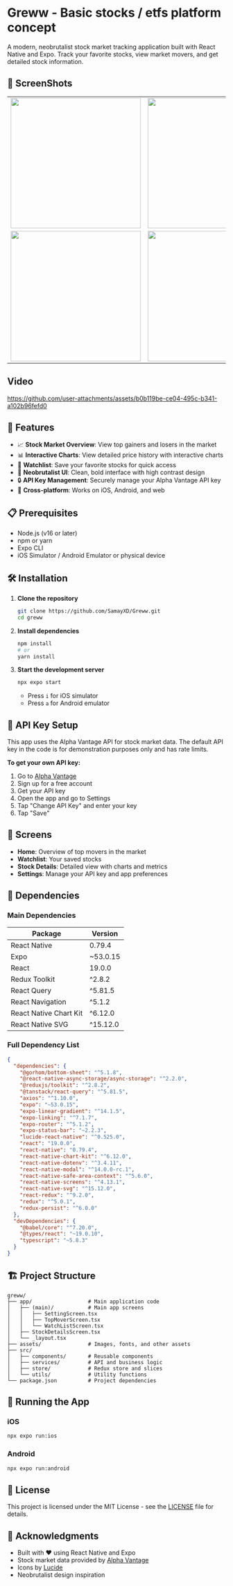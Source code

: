 # Greww - Basic stocks / etfs platform concept 

A modern, neobrutalist stock market tracking application built with React Native and Expo. Track your favorite stocks, view market movers, and get detailed stock information.

## 📱 ScreenShots
<table>
  <tr>
    <td><img src="https://github.com/user-attachments/assets/ba80efaf-1ca3-4392-b3d5-b56c305f274e" width="300"/></td>
     <td><img src="https://github.com/user-attachments/assets/61afd9f1-df5d-44ef-b6a1-c8a149207548" width="300"/></td>
     <td><img src="https://github.com/user-attachments/assets/7c1c287c-5a03-425b-be34-a7a673527290" width="300"/></td>
     <td><img src="https://github.com/user-attachments/assets/5ba7ec04-a0f5-4df0-bc2a-3d50d149b2b0" width="300"/></td>
  </tr>
 <tr>
    <td><img src="https://github.com/user-attachments/assets/2f9c069f-e015-48e4-8137-2fcd7ef833e0" width="300"/></td>
     <td><img src="https://github.com/user-attachments/assets/24153622-3235-4f6b-8264-d2dc8a292275" width="300"/></td>
     <td><img src="https://github.com/user-attachments/assets/3e5137f0-127f-4745-8910-913ef0743dc2" width="300"/></td>
     <td><img src="https://github.com/user-attachments/assets/031e56c4-071a-4545-b54d-0b8a3146c17f" width="300"/></td>
  </tr>
</table>

## Video

https://github.com/user-attachments/assets/b0b119be-ce04-495c-b341-a102b96fefd0




## 🚀 Features

- 📈 **Stock Market Overview**: View top gainers and losers in the market
- 📊 **Interactive Charts**: View detailed price history with interactive charts
- 💾 **Watchlist**: Save your favorite stocks for quick access
- 🎨 **Neobrutalist UI**: Clean, bold interface with high contrast design
- 🔒 **API Key Management**: Securely manage your Alpha Vantage API key
- 📱 **Cross-platform**: Works on iOS, Android, and web

## 📋 Prerequisites

- Node.js (v16 or later)
- npm or yarn
- Expo CLI
- iOS Simulator / Android Emulator or physical device

## 🛠️ Installation

1. **Clone the repository**

   ```bash
   git clone https://github.com/SamayXD/Greww.git
   cd greww
   ```

2. **Install dependencies**

   ```bash
   npm install
   # or
   yarn install
   ```

3. **Start the development server**
   ```bash
   npx expo start
   ```
   - Press `i` for iOS simulator
   - Press `a` for Android emulator

## 🔑 API Key Setup

This app uses the Alpha Vantage API for stock market data. The default API key in the code is for demonstration purposes only and has rate limits.

**To get your own API key:**

1. Go to [Alpha Vantage](https://www.alphavantage.co/support/#api-key)
2. Sign up for a free account
3. Get your API key
4. Open the app and go to Settings
5. Tap "Change API Key" and enter your key
6. Tap "Save"

## 📱 Screens

- **Home**: Overview of top movers in the market
- **Watchlist**: Your saved stocks
- **Stock Details**: Detailed view with charts and metrics
- **Settings**: Manage your API key and app preferences

## 🧩 Dependencies

### Main Dependencies

| Package                | Version  |
| ---------------------- | -------- |
| React Native           | 0.79.4   |
| Expo                   | ~53.0.15 |
| React                  | 19.0.0   |
| Redux Toolkit          | ^2.8.2   |
| React Query            | ^5.81.5  |
| React Navigation       | ^5.1.2   |
| React Native Chart Kit | ^6.12.0  |
| React Native SVG       | ^15.12.0 |

### Full Dependency List

```json
{
  "dependencies": {
    "@gorhom/bottom-sheet": "^5.1.8",
    "@react-native-async-storage/async-storage": "^2.2.0",
    "@reduxjs/toolkit": "^2.8.2",
    "@tanstack/react-query": "^5.81.5",
    "axios": "^1.10.0",
    "expo": "~53.0.15",
    "expo-linear-gradient": "^14.1.5",
    "expo-linking": "^7.1.7",
    "expo-router": "^5.1.2",
    "expo-status-bar": "~2.2.3",
    "lucide-react-native": "^0.525.0",
    "react": "19.0.0",
    "react-native": "0.79.4",
    "react-native-chart-kit": "^6.12.0",
    "react-native-dotenv": "^3.4.11",
    "react-native-modal": "^14.0.0-rc.1",
    "react-native-safe-area-context": "^5.6.0",
    "react-native-screens": "^4.13.1",
    "react-native-svg": "^15.12.0",
    "react-redux": "^9.2.0",
    "redux": "^5.0.1",
    "redux-persist": "^6.0.0"
  },
  "devDependencies": {
    "@babel/core": "^7.20.0",
    "@types/react": "~19.0.10",
    "typescript": "~5.8.3"
  }
}
```

## 🏗️ Project Structure

```
greww/
├── app/                  # Main application code
│   ├── (main)/           # Main app screens
│   │   ├── SettingScreen.tsx
│   │   ├── TopMoverScreen.tsx
│   │   └── WatchListScreen.tsx
│   ├── StockDetailsScreen.tsx
│   └── _layout.tsx
├── assets/               # Images, fonts, and other assets
├── src/
│   ├── components/       # Reusable components
│   ├── services/         # API and business logic
│   ├── store/            # Redux store and slices
│   └── utils/            # Utility functions
└── package.json          # Project dependencies
```

## 🚀 Running the App

### iOS

```bash
npx expo run:ios
```

### Android

```bash
npx expo run:android
```

## 📝 License

This project is licensed under the MIT License - see the [LICENSE](LICENSE) file for details.

## 🙏 Acknowledgments

- Built with ❤️ using React Native and Expo
- Stock market data provided by [Alpha Vantage](https://www.alphavantage.co/)
- Icons by [Lucide](https://lucide.dev/)
- Neobrutalist design inspiration
